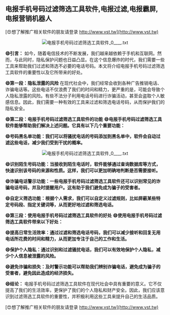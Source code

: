 ## **电报手机号码过滤筛选工具软件,电报过滤,电报霸屏,电报营销机器人**

[😍想了解推广相关软件的朋友请登录 http://www.vst.tw](http://www.vst.tw)

 <center><img src="https://vst.tw/MP4/tuiguang/png/5.png" alt="电报手机号码过滤筛选工具软件_0____.txt"></center>

**😄引言：**
如今，随着电信技术的不断发展，我们越来越依赖于手机和互联网。然而，与此同时，隐私保护问题也日益凸显。在这个信息爆炸的时代，我们需要一些工具来帮助我们过滤和筛选不必要的电话号码。本文将介绍电报手机号码过滤筛选工具软件的重要性以及它所带来的好处。

**😄第一段：隐私泄露的风险**
在现代社会中，我们经常会收到各种广告推销电话、诈骗电话等。这些电话不仅浪费了我们的时间和精力，更严重的是，可能会导致个人隐私泄露的风险。有些不法分子利用电话号码进行诈骗活动，甚至会盗取个人敏感信息。因此，我们需要一种有效的工具来过滤和筛选电话号码，从而保护我们的隐私安全。

**😄第二段：电报手机号码过滤筛选工具软件的功能**
**😄电报手机号码过滤筛选工具软件能够帮助我们解决上述问题。它具有以下几个重要功能：**

**😄号码黑名单功能：我们可以将骚扰电话的号码添加到黑名单中，软件会自动过滤这些电话，减少我们受到干扰的概率。**

 <center><img src="https://vst.tw/MP4/tuiguang/png/2.png" alt="电报手机号码过滤筛选工具软件_0____.txt"></center>

**😄识别陌生号码功能：当接收到陌生电话时，软件能够通过查询数据库等方式，快速识别该号码的来源和性质。这样，我们可以更加明确地判断是否需要接听。**

**😄诈骗电话警示功能：一些电报手机号码过滤筛选工具软件还可以识别常见的诈骗电话号码，并及时提醒用户。这有助于我们避免成为骗子的受害者。**

**😄自定义筛选功能：根据个人需求，我们可以自定义过滤规则，比如屏蔽某些特定号码段、指定关键词等，从而更好地过滤和筛选电话。**

**😄第三段：使用电报手机号码过滤筛选工具软件的好处**
**😄使用电报手机号码过滤筛选工具软件带来以下好处：**

**😄提高日常生活效率：通过过滤和筛选电话号码，我们可以减少接听和回复无用电话所花费的时间和精力，从而更加专注于自己的工作和生活。**

**😄保护个人隐私：通过识别和过滤骚扰电话，我们可以有效地保护个人隐私，减少个人信息被泄露的风险。**

**😄避免诈骗和损失：及时警示功能可以帮助我们辨别诈骗电话，避免成为骗子的受害者，避免因此造成的经济损失。**

**😄结论：**
电报手机号码过滤筛选工具软件在现代社会中具有重要的意义。它不仅提高了我们的生活效率，更保护了我们的个人隐私和财产安全。因此，我们应该意识到过滤筛选工具软件的重要性，并积极利用这些工具来提升自己的生活品质。

[😍想了解推广相关软件的朋友请登录 http://www.vst.tw](http://www.vst.tw)



